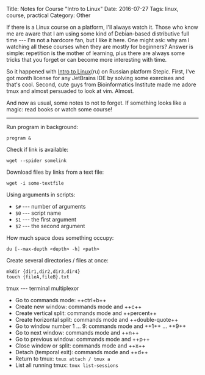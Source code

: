 Title: Notes for Course "Intro to Linux" 
Date: 2016-07-27
Tags: linux, course, practical
Category: Other


If there is a Linux course on a platform, I'll always watch it. Those who know me are aware that I am using some kind of Debian-based distributive full time --- I'm not a hardcore fan, but I like it here. One might ask: why am I watching all these courses when they are mostly for beginners? Answer is simple: repetition is the mother of learning, plus there are always some tricks that you forget or can become more interesting with time.

So it happened with [Intro to Linux](https://stepic.org/course/Введение-в-Linux-73)(ru) on Russian platform Stepic. First, I've got month license for any JetBrains IDE by solving some exercises and that's cool. Second, cute guys from Bioinformatics Institute made me adore tmux and almost persuaded to look at vim. Almost.

And now as usual, some notes to not to forget. If something looks like a magic: read books or watch some course!

---

Run program in background: 

```
program &
```

Check if link is available: 

```
wget --spider somelink
```

Download files by links from a text file: 

```
wget -i some-textfile
```


Using arguments in scripts:

* `$#` --- number of arguments
* `$0` --- script name
* `$1` --- the first argument
* `$2` --- the second argument

How much space does something occupy:

```
du [--max-depth <depth> -h] <path>
```

Create several directories / files at once:

```
mkdir {dir1,dir2,dir3,dir4}
touch {fileA,fileB}.txt
```

tmux --- terminal multiplexor

* Go to commands mode: ++ctrl+b++
* Create new window: commands mode and ++c++
* Create vertical split: commands mode and ++percent++
* Create horizontal split: commands mode and ++double-quote++
* Go to window number 1 ... 9: commands mode and ++1++ ... ++9++
* Go to next window: commands mode and ++n++
* Go to previous window: commands mode and ++p++
* Close window or split: commands mode and ++x++
* Detach (temporal exit): commands mode and ++d++
* Return to tmux: `tmux attach / tmux a`
* List all running tmux: `tmux list-sessions`
